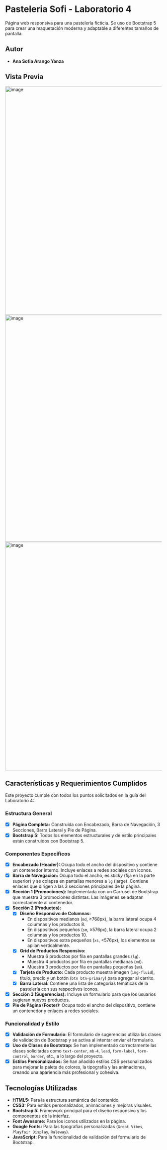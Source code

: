 # Pasteleria Sofi - Laboratorio 4

Página web responsiva para una pastelería ficticia. Se uso de Bootstrap 5 para crear una maquetación moderna y adaptable a diferentes tamaños de pantalla.

## Autor

*   **Ana Sofia Arango Yanza**
  
## Vista Previa

<img width="1599" height="735" alt="image" src="https://github.com/user-attachments/assets/f9e344c3-b7c5-4aec-a9ac-69e1b5a5b57d" />

<img width="1599" height="730" alt="image" src="https://github.com/user-attachments/assets/5162580a-5ee6-448b-aa13-0d24611244d2" />

<img width="1599" height="735" alt="image" src="https://github.com/user-attachments/assets/0f2bea5b-fa61-469a-8e13-aa12b2fd9a5a" />


## Características y Requerimientos Cumplidos

Este proyecto cumple con todos los puntos solicitados en la guía del Laboratorio 4:

### Estructura General
- [x] **Página Completa:** Construida con Encabezado, Barra de Navegación, 3 Secciones, Barra Lateral y Pie de Página.
- [x] **Bootstrap 5:** Todos los elementos estructurales y de estilo principales están construidos con Bootstrap 5.

### Componentes Específicos
- [x] **Encabezado (Header):** Ocupa todo el ancho del dispositivo y contiene un contenedor interno. Incluye enlaces a redes sociales con iconos.
- [x] **Barra de Navegación:** Ocupa todo el ancho, es _sticky_ (fija en la parte superior) y se colapsa en pantallas menores a `lg` (large). Contiene enlaces que dirigen a las 3 secciones principales de la página.
- [x] **Sección 1 (Promociones):** Implementada con un Carrusel de Bootstrap que muestra 3 promociones distintas. Las imágenes se adaptan correctamente al contenedor.
- [x] **Sección 2 (Productos):**
    - [x] **Diseño Responsivo de Columnas:**
        - En dispositivos medianos (`md`, ≥768px), la barra lateral ocupa 4 columnas y los productos 8.
        - En dispositivos pequeños (`sm`, ≥576px), la barra lateral ocupa 2 columnas y los productos 10.
        - En dispositivos extra pequeños (`xs`, <576px), los elementos se apilan verticalmente.
    - [x] **Grid de Productos Responsivo:**
        - Muestra 6 productos por fila en pantallas grandes (`lg`).
        - Muestra 4 productos por fila en pantallas medianas (`md`).
        - Muestra 3 productos por fila en pantallas pequeñas (`sm`).
    - [x] **Tarjeta de Producto:** Cada producto muestra imagen (`img-fluid`), título, precio y un botón (`btn btn-primary`) para agregar al carrito.
    - [x] **Barra Lateral:** Contiene una lista de categorías temáticas de la pastelería con sus respectivos iconos.
- [x] **Sección 3 (Sugerencias):** Incluye un formulario para que los usuarios sugieran nuevos productos.
- [x] **Pie de Página (Footer):** Ocupa todo el ancho del dispositivo, contiene un contenedor y enlaces a redes sociales.

### Funcionalidad y Estilo
- [x] **Validación de Formulario:** El formulario de sugerencias utiliza las clases de validación de Bootstrap y se activa al intentar enviar el formulario.
- [x] **Uso de Clases de Bootstrap:** Se han implementado correctamente las clases solicitadas como `text-center`, `mb-4`, `lead`, `form-label`, `form-control`, `border`, etc., a lo largo del proyecto.
- [x] **Estilos Personalizados:** Se han añadido estilos CSS personalizados para mejorar la paleta de colores, la tipografía y las animaciones, creando una apariencia más profesional y cohesiva.

## Tecnologías Utilizadas

*   **HTML5:** Para la estructura semántica del contenido.
*   **CSS3:** Para estilos personalizados, animaciones y mejoras visuales.
*   **Bootstrap 5:** Framework principal para el diseño responsivo y los componentes de la interfaz.
*   **Font Awesome:** Para los iconos utilizados en la página.
*   **Google Fonts:** Para las tipografías personalizadas (`Great Vibes`, `Playfair Display`, `Raleway`).
*   **JavaScript:** Para la funcionalidad de validación del formulario de Bootstrap.
